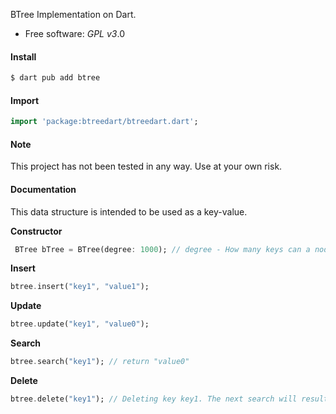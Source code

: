 BTree Implementation on Dart.

- Free software: _GPL v3_.0

<h4>Install</h4>

```bash
$ dart pub add btree
```

<h4>Import</h4>

```dart
import 'package:btreedart/btreedart.dart';
```

<h4>Note</h4>
This project has not been tested in any way. Use at your own risk.

<h4>Documentation</h4>
This data structure is intended to be used as a key-value.

**Constructor**

```dart
 BTree bTree = BTree(degree: 1000); // degree - How many keys can a node contain
```

**Insert**

```dart
btree.insert("key1", "value1");
```

**Update**

```dart
btree.update("key1", "value0");
```

**Search**

```dart
btree.search("key1"); // return "value0"
```

**Delete**

```dart
btree.delete("key1"); // Deleting key key1. The next search will result in null
```
